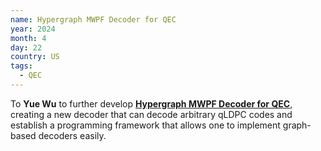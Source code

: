 ```yaml
---
name: Hypergraph MWPF Decoder for QEC
year: 2024
month: 4
day: 22
country: US
tags:
  - QEC
---
```

To **Yue Wu** to further develop **[Hypergraph MWPF Decoder for QEC](https://pypi.org/project/mwpf/)**, creating a new decoder that can decode arbitrary qLDPC codes and establish a programming framework that allows one to implement graph-based decoders easily.
